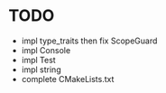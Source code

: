 # TODO

- impl type_traits then fix ScopeGuard
- impl Console
- impl Test
- impl string
- complete CMakeLists.txt
